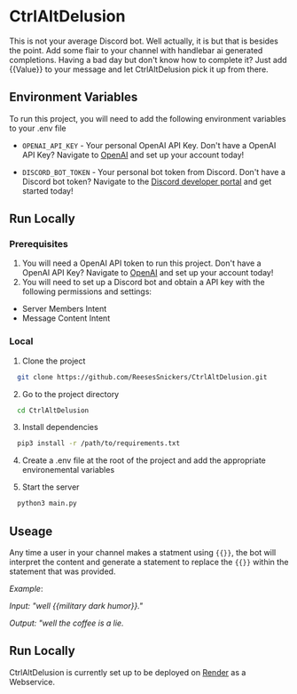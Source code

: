 # CtrlAltDelusion

This is not your average Discord bot. Well actually, it is but that is besides the point. Add some flair to your channel with handlebar ai generated completions. Having a bad day but don't know how to complete it? Just add {{Value}} to your message and let CtrlAltDelusion pick it up from there.

## Environment Variables

To run this project, you will need to add the following environment variables to your .env file

- `OPENAI_API_KEY` - Your personal OpenAI API Key. Don't have a OpenAI API Key? Navigate to [OpenAI](https://platform.openai.com/) and set up your account today!

- `DISCORD_BOT_TOKEN` - Your personal bot token from Discord. Don't have a Discord bot token? Navigate to the [Discord developer portal](https://discord.com/developers) and get started today!

## Run Locally

### Prerequisites

1. You will need a OpenAI API token to run this project. Don't have a OpenAI API Key? Navigate to [OpenAI](https://platform.openai.com/) and set up your account today!
2. You will need to set up a Discord bot and obtain a API key with the following permissions and settings:

- Server Members Intent
- Message Content Intent

### Local

1. Clone the project

```bash
  git clone https://github.com/ReesesSnickers/CtrlAltDelusion.git
```

2. Go to the project directory

```bash
  cd CtrlAltDelusion
```

3. Install dependencies

```bash
  pip3 install -r /path/to/requirements.txt
```

4. Create a .env file at the root of the project and add the appropriate environemental variables

5. Start the server

```bash
  python3 main.py
```

## Useage

Any time a user in your channel makes a statment using `{{}}`, the bot will interpret the content and generate a statement to replace the `{{}}` within the statement that was provided.

_Example_:

_Input: "well {{military dark humor}}."_

_Output: "well the coffee is a lie._

## Run Locally

CtrlAltDelusion is currently set up to be deployed on [Render](https://dashboard.render.com/) as a Webservice.
